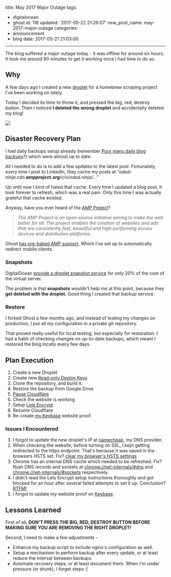 title: May 2017 Major Outage
tags:
  - digitalocean
  - ghost
id: 118
updated: '2017-05-22 21:26:07'
new_post_name: may-2017-major-outage
categories:
  - announcement
  - blog
date: 2017-05-21 21:03:00
---

The blog suffered a major outage today - it was offline for around six hours. It took me around 90 minutes to get it working once I had time to do so. 

## Why

A few days ago I created a new [droplet](https://www.digitalocean.com/community/questions/i-m-new-and-inexperienced-what-is-a-droplet-and-how-do-i-point-godaddy-to-digitalocean) for a homebrew scraping project I've been working on lately.

Today I decided its time to throw it, and pressed the big, red, destroy button. Then I noticed **I deleted the wrong droplet** and accidentally deleted my blog!

![](/images/2017/05/doh.jpeg)

## Disaster Recovery Plan

I had daily backups setup already (remember [Poor mans daily blog backups](/2017/03/04/poor-mans-daily-blog-backups/)?) which were almost up to date. 

All I needed to do is to add a few updates to the latest post. Fortunately, every time I post to LinkedIn, they cache my posts at *"oded-ninja.cdn.**ampproject.org**/c/s/oded.ninja/..."*

Up until now I kind of hated that cache. Every time I updated a blog post, it took forever to refresh, which was a real pain. Only this time I was actually grateful that cache existed.

Anyway, have you ever heard of the [AMP Project](https://www.ampproject.org/)?  

> *The AMP Project is an open-source initiative aiming to make the web better for all. The project enables the creation of websites and ads that are consistently fast, beautiful and high-performing across devices and distribution platforms.*

Ghost [has pre-baked AMP support](http://support.ghost.org/amp-support/), Which I've set up to automatically redirect mobile clients.

### Snapshots

DigitalOcean [provide a droplet snapshot service](https://www.digitalocean.com/community/tutorials/digitalocean-backups-and-snapshots-explained) for only 20% of the cost of the virtual server. 

The problem is that **snapshots** wouldn't help me at this point, because they **get deleted with the droplet**. Good thing I created that backup service.


### Restore

I forked Ghost a few months ago, and instead of testing my changes on production, I put all my configuration in a private git repository.

That proved really useful for local testing, but especially for restoration. I had a habit of checking changes on up-to-date backups, which meant I restored the blog locally every few days.


## Plan Execution

1. Create a new Droplet
2. Create new [Read-only Deploy Keys](https://github.com/blog/2024-read-only-deploy-keys)
3. Clone the repository, and build it.
4. Restore the backup from Google Drive
5. [Pause Cloudflare](https://support.cloudflare.com/hc/en-us/articles/200169176-How-do-I-temporarily-deactivate-Cloudflare-)
6. Check the website is working
5. Setup [Lets Encrypt](https://letsencrypt.org/) 
6. Resume Cloudflare
7. Re-create [my Keybase](https://keybase.io/odedlaz) website proof.

### Issues I Encountered

1. I forgot to update the new droplet's IP at [namecheap](https://www.namecheap.com/), my DNS provider.
2. When checking the website, before turning on SSL, I kept getting redirected to the https endpoint. That's because it was saved in the browsers HSTS set. Fix? [clear my browser's HSTS settings](http://classically.me/blogs/how-clear-hsts-settings-major-browsers)
3. Chrome has an internal DNS cache which needed to be refreshed. Fix? flush DNS records and sockets at [chrome://net-internals/#dns](chrome://net-internals/#dns) and [chrome://net-internals/#sockets](chrome://net-internals/#sockets) respectively.
5. I didn't read the Lets Encrypt setup instructions thoroughly and got blocked for an hour after several failed attempts to set it up. Conclusion? [RTFM!](https://www.digitalocean.com/community/tutorials/how-to-secure-nginx-with-let-s-encrypt-on-ubuntu-16-04)
5. I forgot to update my website proof on [Keybase](https://keybase.io).

## Lessons Learned

First of all, **DON'T PRESS THE BIG, RED, DESTROY BUTTON BEFORE MAKING SURE YOU ARE REMOVING THE RIGHT DROPLET!**

Second, I need to make a few adjustments -
* Enhance my backup script to include nginx's configuration as well. 
* Setup a mechanism to perform backup after every update, or at least reduce the interval between backups. 
* Automate recovery steps, or at least document them. When I'm under pressure (or drunk), I forget steps :|




 



